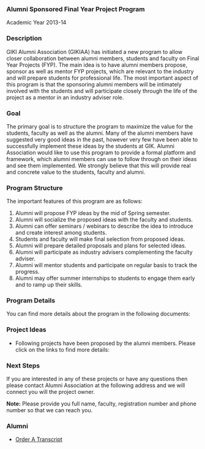 ### Alumni Sponsored Final Year Project Program
Academic Year 2013-14
### Description
GIKI Alumni Association (GIKIAA) has initiated a new program to allow closer collaboration between alumni members, students and faculty on Final Year Projects (FYP). The main idea is to have alumni members propose, sponsor as well as mentor FYP projects, which are relevant to the industry and will prepare students for professional life. The most important aspect of this program is that the sponsoring alumni members will be intimately involved with the students and will participate closely through the life of the project as a mentor in an industry adviser role.
### Goal
The primary goal is to structure the program to maximize the value for the students, faculty as well as the alumni. Many of the alumni members have suggested very good ideas in the past, however very few have been able to successfully implement these ideas by the students at GIK. Alumni Association would like to use this program to provide a formal platform and framework, which alumni members can use to follow through on their ideas and see them implemented. We strongly believe that this will provide real and concrete value to the students, faculty and alumni.
### Program Structure
The important features of this program are as follows:
  1. Alumni will propose FYP ideas by the mid of Spring semester.
  2. Alumni will socialize the proposed ideas with the faculty and students.
  3. Alumni can offer seminars / webinars to describe the idea to introduce and create interest among students.
  4. Students and faculty will make final selection from proposed ideas.
  5. Alumni will prepare detailed proposals and plans for selected ideas.
  6. Alumni will participate as industry advisers complementing the faculty adviser.
  7. Alumni will mentor students and participate on regular basis to track the progress.
  8. Alumni may offer summer internships to students to engage them early and to ramp up their skills.


### Program Details
You can find more details about the program in the following documents:
### Project Ideas
  * Following projects have been proposed by the alumni members. Please click on the links to find more details:


### Next Steps
If you are interested in any of these projects or have any questions then please contact Alumni Association at the following address and we will connect you will the project owner.
  
**Note:** Please provide you full name, faculty, registration number and phone number so that we can reach you.
### Alumni
  * [Order A Transcript](https://giki.edu.pk/order-a-transcript/)



